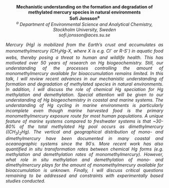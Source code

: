 <center><strong>Mechanistic understanding on the formation and degradation of
methylated mercury species in natural environments</strong>

<center><strong>Sofi Jonsson<sup>a</sup></strong>

<center><i><sup>a</sup> Department of Environmental Science and Analytical Chemistry,
Stockholm University, Sweden</i>

<center><i>sofi.jonsson@aces.su.se<i>

<p style="text-align:justify">Mercury (Hg) is mobilized from the Earth’s crust and accumulates as
monomethylmercury (CH<sub>3</sub>Hg-X, where X is e.g. Cl<sup>-</sup> or R-S<sup>-</sup>) in
aquatic food webs, thereby posing a threat to human and wildlife health.
This has motivated over 50 years of research on Hg biogeochemistry.
Still, our understanding of the processes controlling the amount of
monomethylmercury available for bioaccumulation remains limited. In this
talk, I will review recent advances in our mechanistic understanding of
formation and degradation of methylated species in natural environments.
In addition, I will discuss the role of chemical Hg speciation for Hg
methylation and demethylation. Special attention will be given to our
understanding of Hg biogeochemistry in coastal and marine systems. The
understanding of Hg cycling in marine environments is particularly
incomplete even though marine harvested food is the primary
monomethylmercury exposure route for most human populations. A unique
feature of marine systems compared to freshwater systems is that
~30-80% of the total methylated Hg pool occurs as dimethylmercury
((CH<sub>3</sub>)<sub>2</sub>Hg). The vertical and geographical distribution of mono- and
dimethylmercury have been documented in many coastal and oceanographic
systems since the 90´s. More recent work has also quantified in situ
transformation rates between chemical Hg forms (e.g. methylation and
demethylation rates of monomethylmercury). However, what role <i>in situ</i>
methylation and demethylation of mono- and dimethylmercury plays for the
amount of monomethylmercury available for bioaccumulation is unknown.
Finally, I will discuss critical questions remaining to be addressed and
constraints with experimentally based studies conducted.
